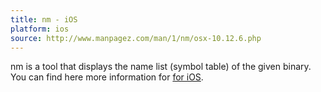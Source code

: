 ```yaml
---
title: nm - iOS
platform: ios
source: http://www.manpagez.com/man/1/nm/osx-10.12.6.php
---
```


nm is a tool that displays the name list (symbol table) of the given binary. You can find here more information for [for iOS](http://www.manpagez.com/man/1/nm/osx-10.12.6.php "nm").
